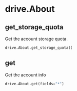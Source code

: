 # drive.About

## get\_storage\_quota

Get the account storage quota.

```python
drive.About.get_storage_quota()
```

## get

Get the account info

```python
drive.About.get(fields="*")
```
